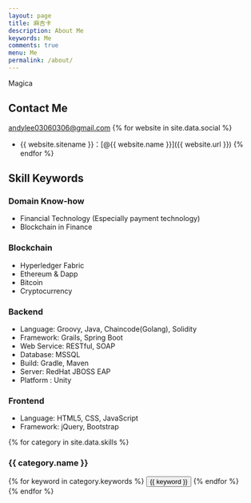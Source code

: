 ```yaml
---
layout: page
title: 麻吉卡
description: About Me
keywords: Me
comments: true
menu: Me
permalink: /about/
---
```


Magica

## Contact Me
andylee03060306@gmail.com
{% for website in site.data.social %}
* {{ website.sitename }}：[@{{ website.name }}]({{ website.url }})
{% endfor %}

## Skill Keywords
### Domain Know-how
* Financial Technology (Especially payment technology)
* Blockchain in Finance

### Blockchain
* Hyperledger Fabric
* Ethereum & Dapp
* Bitcoin
* Cryptocurrency

### Backend
* Language: Groovy, Java, Chaincode(Golang), Solidity
* Framework: Grails, Spring Boot
* Web Service: RESTful, SOAP
* Database: MSSQL
* Build: Gradle, Maven
* Server: RedHat JBOSS EAP
* Platform : Unity

### Frontend
* Language: HTML5, CSS, JavaScript
* Framework: jQuery, Bootstrap

{% for category in site.data.skills %}
### {{ category.name }}
<div class="btn-inline">
{% for keyword in category.keywords %}
<button class="btn btn-outline" type="button">{{ keyword }}</button>
{% endfor %}
</div>
{% endfor %}
